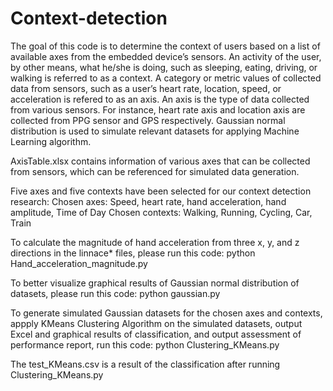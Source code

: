 # Context-detection

The goal of this code is to determine the context of users based on a list of available axes from the embedded device’s sensors. An activity of the user, by other means, what he/she is doing, such as sleeping, eating, driving, or walking is referred to as a context. A category or metric values of collected data from sensors, such as a user’s heart rate, location, speed, or acceleration is refered to as an axis. An axis is the type of data collected from various sensors. For instance, heart rate axis and location axis are collected from PPG sensor and GPS respectively. Gaussian normal distribution is used to simulate relevant datasets for applying Machine Learning algorithm.

AxisTable.xlsx contains information of various axes that can be collected from sensors, which can be referenced for simulated data generation.

Five axes and five contexts have been selected for our context detection research:
Chosen axes: Speed, heart rate, hand acceleration, hand amplitude, Time of Day
Chosen contexts: Walking, Running, Cycling, Car, Train
  
To calculate the magnitude of hand acceleration from three x, y, and z directions in the linnace* files, please run this code:
python Hand_acceleration_magnitude.py
  
To better visualize graphical results of Gaussian normal distribution of datasets, please run this code:
python gaussian.py

To generate simulated Gaussian datasets for the chosen axes and contexts, appply KMeans Clustering Algorithm on the simulated datasets, output Excel and graphical results of classification, and output assessment of performance report, run this code:
python Clustering_KMeans.py
  
The test_KMeans.csv is a result of the classification after running Clustering_KMeans.py
  
